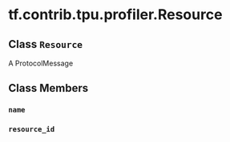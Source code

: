 <div itemscope itemtype="http://developers.google.com/ReferenceObject">
<meta itemprop="name" content="tf.contrib.tpu.profiler.Resource" />
<meta itemprop="path" content="Stable" />
<meta itemprop="property" content="name"/>
<meta itemprop="property" content="resource_id"/>
</div>

# tf.contrib.tpu.profiler.Resource

## Class `Resource`



A ProtocolMessage

## Class Members

<h3 id="name"><code>name</code></h3>

<h3 id="resource_id"><code>resource_id</code></h3>

